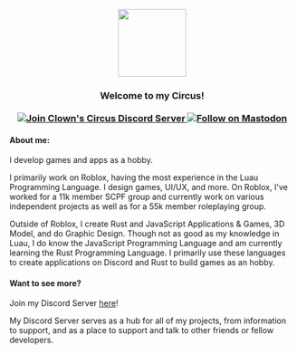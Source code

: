 <p align="center">
<img width="120" height="120" src="https://cdn.discordapp.com/icons/1010924099079503872/47766cca7782f0b8d6eac98f787402bb.png">
</p>
<h3 align="center">
Welcome to my Circus!
</br>
</br>
<a href="https://discord.gg/gMWmuaZEY6">
  <img alt="Join Clown's Circus Discord Server" src="https://img.shields.io/discord/1010924099079503872?color=%2344cc11&label=Discord&logo=Discord&logoColor=%23FFF&style=flat-square">
</a>
<a rel="me" href="https://mastodon.gamedev.place/@CIownxz">
  <img alt="Follow on Mastodon" src="https://img.shields.io/mastodon/follow/109623283364578831?color=%23595aff&domain=https%3A%2F%2Fmastodon.gamedev.place&label=Mastodon&logo=Mastodon&logoColor=%23FFFFFF&style=flat-square">
</a>
</h3>

#### About me:

I develop games and apps as a hobby.

I primarily work on Roblox, having the most experience in the Luau Programming Language. I design games, UI/UX, and more.
On Roblox, I've worked for a 11k member SCPF group and currently work on various independent projects as well as for a 55k member roleplaying group.

Outside of Roblox, I create Rust and JavaScript Applications & Games, 3D Model, and do Graphic Design. Though not as good as my knowledge in Luau, I do know the JavaScript Programming Language and am currently learning the Rust Programming Language. I primarily use these languages to create applications on Discord and Rust to build games as an hobby.

#### Want to see more?

Join my Discord Server [here](https://discord.gg/gMWmuaZEY6)!

My Discord Server serves as a hub for all of my projects, from information to support, and as a place to support and talk to other friends or fellow developers.
